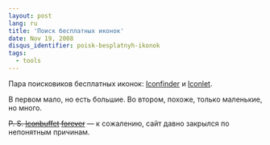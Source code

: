 ```yaml
---
layout: post
lang: ru
title: 'Поиск бесплатных иконок'
date: Nov 19, 2008
disqus_identifier: poisk-besplatnyh-ikonok
tags:
  - tools
---
```


Пара поисковиков бесплатных иконок: [Iconfinder](http://www.iconfinder.net/) и [Iconlet](http://www.iconlet.com/).

В первом мало, но есть большие. Во втором, похоже, только маленькие, но много.

<del>P. S. [Iconbuffet](http://birdwatcher.ru/entry/1741) [forever](http://birdwatcher.ru/entry/2322)</del> — к сожалению, сайт давно закрылся по непонятным причинам.
